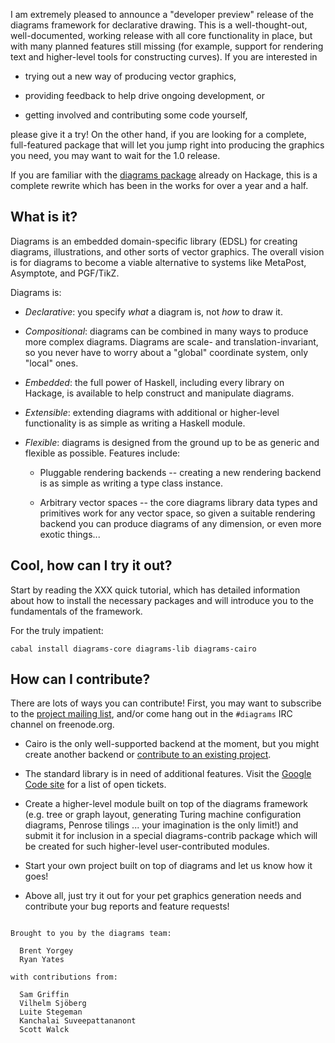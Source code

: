 I am extremely pleased to announce a "developer preview" release of
the diagrams framework for declarative drawing.  This is a
well-thought-out, well-documented, working release with all core
functionality in place, but with many planned features still missing
(for example, support for rendering text and higher-level tools for
constructing curves).  If you are interested in

* trying out a new way of producing vector graphics,

* providing feedback to help drive ongoing development, or

* getting involved and contributing some code yourself,

please give it a try!  On the other hand, if you are looking for a
complete, full-featured package that will let you jump right into
producing the graphics you need, you may want to wait for the 1.0
release.

If you are familiar with the [diagrams
package](http://hackage.haskell.org/package/diagrams) already on
Hackage, this is a complete rewrite which has been in the works for
over a year and a half.

What is it?
-----------

Diagrams is an embedded domain-specific library (EDSL) for creating
diagrams, illustrations, and other sorts of vector graphics.  The
overall vision is for diagrams to become a viable alternative to
systems like MetaPost, Asymptote, and PGF/TikZ.

Diagrams is:

* *Declarative*: you specify *what* a diagram is, not *how* to draw it.

* *Compositional*: diagrams can be combined in many ways to produce
   more complex diagrams.  Diagrams are scale- and
   translation-invariant, so you never have to worry about a "global"
   coordinate system, only "local" ones.

* *Embedded*: the full power of Haskell, including every library on
   Hackage, is available to help construct and manipulate diagrams.

* *Extensible*: extending diagrams with additional or higher-level
   functionality is as simple as writing a Haskell module.

* *Flexible*: diagrams is designed from the ground up to be as generic
   and flexible as possible.  Features include:

    * Pluggable rendering backends -- creating a new rendering backend
      is as simple as writing a type class instance.

    * Arbitrary vector spaces -- the core diagrams library data types
      and primitives work for any vector space, so given a suitable
      rendering backend you can produce diagrams of any dimension, or
      even more exotic things...

Cool, how can I try it out?
---------------------------

Start by reading the XXX quick tutorial, which has detailed
information about how to install the necessary packages and will
introduce you to the fundamentals of the framework.

For the truly impatient:

    cabal install diagrams-core diagrams-lib diagrams-cairo

How can I contribute?
---------------------

There are lots of ways you can contribute!  First, you may want to
subscribe to the [project mailing
list](http://groups.google.com/group/diagrams-discuss), and/or come
hang out in the <code>#diagrams</code> IRC channel on freenode.org.

* Cairo is the only well-supported backend at the moment, but you
  might create another backend or [contribute to an existing
  project](http://code.google.com/p/diagrams/wiki/BackendProjects).

* The standard library is in need of additional features.  Visit the
  [Google Code site](http://code.google.com/p/diagrams/) for a list of
  open tickets.

* Create a higher-level module built on top of the diagrams framework
  (e.g. tree or graph layout, generating Turing machine configuration
  diagrams, Penrose tilings ... your imagination is the only limit!)
  and submit it for inclusion in a special diagrams-contrib package
  which will be created for such higher-level user-contributed modules.

* Start your own project built on top of diagrams and let us know how
  it goes!

* Above all, just try it out for your pet graphics generation needs
  and contribute your bug reports and feature requests!

~~~~

Brought to you by the diagrams team:

  Brent Yorgey
  Ryan Yates

with contributions from:

  Sam Griffin
  Vilhelm Sjöberg
  Luite Stegeman
  Kanchalai Suveepattananont
  Scott Walck
